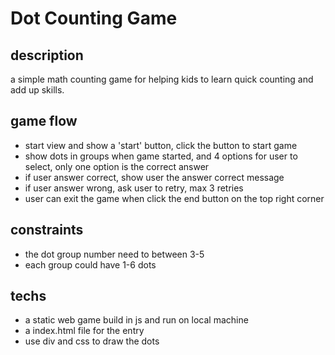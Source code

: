 # Dot Counting Game

## description

a simple math counting game for helping kids to learn quick counting and add up skills.

## game flow

- start view and show a 'start' button, click the button to start game
- show dots in groups when game started, and 4 options for user to select, only one option is the correct answer
- if user answer correct, show user the answer correct message
- if user answer wrong, ask user to retry, max 3 retries
- user can exit the game when click the end button on the top right corner

## constraints

- the dot group number need to between 3-5
- each group could have 1-6 dots


## techs

- a static web game build in js and run on local machine
- a index.html file for the entry
- use div and css to draw the dots